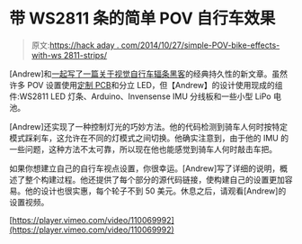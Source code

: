 # 带 WS2811 条的简单 POV 自行车效果

> 原文:[https://hack aday . com/2014/10/27/simple-POV-bike-effects-with-ws 2811-strips/](https://hackaday.com/2014/10/27/simple-pov-bike-effects-with-ws2811-strips/)

[Andrew]和[一起写了一篇关于视觉自行车辐条黑客](http://www.instructables.com/id/Bike-wheel-WS2811-LED-effects-with-Arduino/)的经典持久性的新文章。虽然许多 POV 设置使用[定制 PCB](http://hackaday.com/2012/08/06/pov-bike-wheels-with-the-msp430/)和分立 LED，但【Andrew】的设计使用现成的组件:WS2811 LED 灯条、Arduino、Invensense IMU 分线板和一些小型 LiPo 电池。

[Andrew]还实现了一种控制灯光的巧妙方法。他的代码检测到骑车人何时按特定模式踩刹车，这允许在不同的灯模式之间切换。他确实注意到，由于他的 IMU 的一些问题，这种方法不太可靠，所以现在他也能感觉到骑车人何时敲击车把。

如果你想建立自己的自行车视点设置，你很幸运。[Andrew]写了详细的说明，概述了整个构建过程。他还提供了每个部分的源代码链接，使构建自己的设置更加容易。他的设计也很实惠，每个轮子不到 50 美元。休息之后，请观看[Andrew]的设置视频。

[https://player.vimeo.com/video/110069992](https://player.vimeo.com/video/110069992)